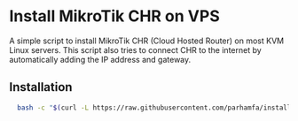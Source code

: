 # Install MikroTik CHR on VPS

A simple script to install MikroTik CHR (Cloud Hosted Router) on most KVM Linux servers.
This script also tries to connect CHR to the internet by automatically adding the IP address and gateway.

## Installation

```bash
  bash -c "$(curl -L https://raw.githubusercontent.com/parhamfa/install-mikrotik-chr-script/main/installer.sh)"
```
